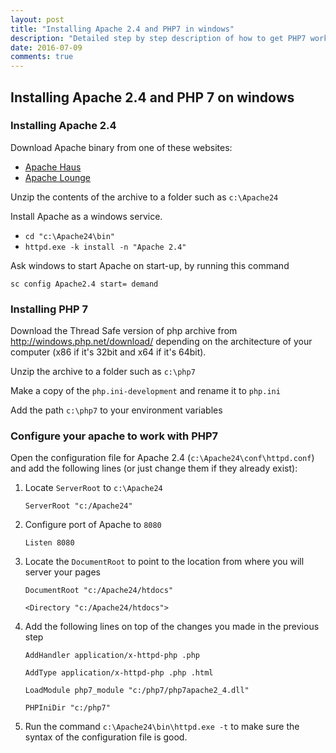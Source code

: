 ```yaml
---
layout: post
title: "Installing Apache 2.4 and PHP7 in windows"
description: "Detailed step by step description of how to get PHP7 working on an Apache 2.4 server in a windows environment"
date: 2016-07-09
comments: true
---
```

## Installing Apache 2.4 and PHP 7 on windows

### Installing Apache 2.4
Download Apache binary from one of these websites:
* [Apache Haus](http://www.apachehaus.com/cgi-bin/download.plx)
* [Apache Lounge](http://www.apachelounge.com/download/)

Unzip the contents of the archive to a folder such as `c:\Apache24`

Install Apache as a windows service.
* `cd "c:\Apache24\bin"`
* `httpd.exe -k install -n "Apache 2.4"`

Ask windows to start Apache on start-up, by running this command

  `sc config Apache2.4 start= demand`


### Installing PHP 7
Download the Thread Safe version of php archive from http://windows.php.net/download/ depending on the architecture of your computer (x86 if it's 32bit and x64 if it's 64bit).

Unzip the archive to a folder such as `c:\php7`

Make a copy of the `php.ini-development` and rename it to `php.ini`

Add the path `c:\php7` to your environment variables

### Configure your apache to work with PHP7
Open the configuration file for Apache 2.4 (`c:\Apache24\conf\httpd.conf`) and add the following lines (or just change them if they already exist):
1. Locate `ServerRoot` to `c:\Apache24`

    `ServerRoot "c:/Apache24"`

2. Configure port of Apache to `8080`

    `Listen 8080`

3. Locate the `DocumentRoot` to point to the location from where you will server your pages

    `DocumentRoot "c:/Apache24/htdocs"`

    `<Directory "c:/Apache24/htdocs">`

4. Add the following lines on top of the changes you made in the previous step

    `AddHandler application/x-httpd-php .php`

    `AddType application/x-httpd-php .php .html`

    `LoadModule php7_module "c:/php7/php7apache2_4.dll"`

    `PHPIniDir "c:/php7"`

5. Run the command `c:\Apache24\bin\httpd.exe -t` to make sure the syntax of the configuration file is good.
